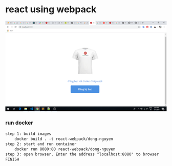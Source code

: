 # react using webpack
![Alt text](/src/assets/images/banner.png?raw=true "Coders Tokyo")
### run docker
```
step 1: build images
    docker build . -t react-webpack/dong-nguyen
step 2: start and run container
    docker run 8080:80 react-webpack/dong-nguyen
step 3: open browser. Enter the address "localhost:8080" to browser
FINISH
```
